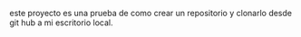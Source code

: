 este proyecto es una prueba de como crear un repositorio y clonarlo desde git hub a mi escritorio local.